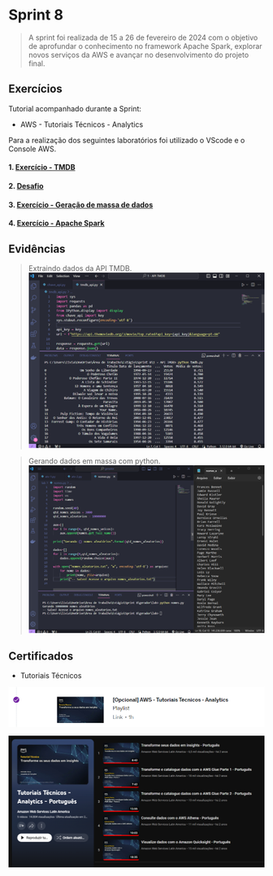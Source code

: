 # Sprint 8

> A sprint foi realizada de 15 a 26 de fevereiro de 2024 com o objetivo de aprofundar o conhecimento no framework Apache Spark, explorar novos serviços da AWS e avançar no desenvolvimento do projeto final.

## Exercícios  

Tutorial acompanhado durante a Sprint:
- AWS - Tutoriais Técnicos - Analytics

Para a realização dos seguintes laboratórios foi utilizado o VScode e o Console AWS.

#### 1. [Exercício - TMDB](exercicios/api//README.md)

#### 2. [Desafio](../desafio/README.md)

#### 3. [Exercício - Geração de massa de dados](exercicios/python/README.md) 

#### 4. [Exercício - Apache Spark](exercicios/spark/README.md) 

## Evidências

> Extraindo dados da API TMDB.
![Código Python](evidencias/api.png)

> Gerando dados em massa com python.
![Código Python](evidencias/nomes.png)

## Certificados

- Tutoriais Técnicos

![Conclusão pela trilha](certificados/trilha.png)

![Conclusão pelo Youtube](certificados/youtube.png)
